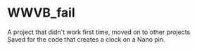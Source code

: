 # WWVB_fail
A project that didn't work first time, moved on to other projects\
Saved for the code that creates a clock on a Nano pin.
